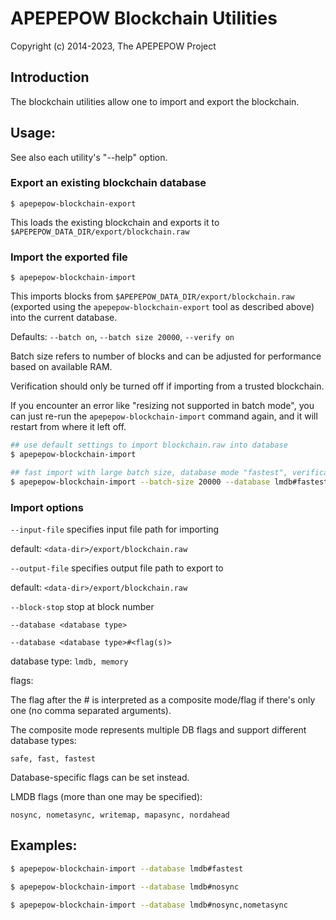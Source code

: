 # APEPEPOW Blockchain Utilities

Copyright (c) 2014-2023, The APEPEPOW Project

## Introduction

The blockchain utilities allow one to import and export the blockchain.

## Usage:

See also each utility's "--help" option.

### Export an existing blockchain database

`$ apepepow-blockchain-export`

This loads the existing blockchain and exports it to `$APEPEPOW_DATA_DIR/export/blockchain.raw`

### Import the exported file

`$ apepepow-blockchain-import`

This imports blocks from `$APEPEPOW_DATA_DIR/export/blockchain.raw` (exported using the
`apepepow-blockchain-export` tool as described above) into the current database.

Defaults: `--batch on`, `--batch size 20000`, `--verify on`

Batch size refers to number of blocks and can be adjusted for performance based on available RAM.

Verification should only be turned off if importing from a trusted blockchain.

If you encounter an error like "resizing not supported in batch mode", you can just re-run
the `apepepow-blockchain-import` command again, and it will restart from where it left off.

```bash
## use default settings to import blockchain.raw into database
$ apepepow-blockchain-import

## fast import with large batch size, database mode "fastest", verification off
$ apepepow-blockchain-import --batch-size 20000 --database lmdb#fastest --verify off

```

### Import options

`--input-file`
specifies input file path for importing

default: `<data-dir>/export/blockchain.raw`

`--output-file`
specifies output file path to export to

default: `<data-dir>/export/blockchain.raw`

`--block-stop`
stop at block number

`--database <database type>`

`--database <database type>#<flag(s)>`

database type: `lmdb, memory`

flags:

The flag after the # is interpreted as a composite mode/flag if there's only
one (no comma separated arguments).

The composite mode represents multiple DB flags and support different database types:

`safe, fast, fastest`

Database-specific flags can be set instead.

LMDB flags (more than one may be specified):

`nosync, nometasync, writemap, mapasync, nordahead`

## Examples:

```bash
$ apepepow-blockchain-import --database lmdb#fastest

$ apepepow-blockchain-import --database lmdb#nosync

$ apepepow-blockchain-import --database lmdb#nosync,nometasync
```
